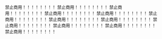 禁止商用！！！！！！！！
禁止商用！！！！！！！！
禁止商用！！！！！！！！
禁止商用！！！！！！！！
禁止商用！！！！！！！！
禁止商用！！！！！！！！
禁止商用！！！！！！！！
禁止商用！！！！！！！！
禁止商用！！！！！！！！
禁止商用！！！！！！！！
禁止商用！！！！！！！！
禁止商用！！！！！！！！
